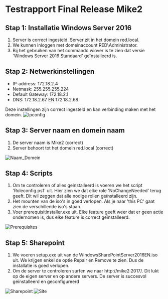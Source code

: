 # Testrapport Final Release Mike2
## Stap 1: Installatie Windows Server 2016
  1. Server is correct ingesteld. Server zit in het domein red.local.
  2. We kunnen inloggen met domeinaccount RED\Administrator.
  3. Bij het gebruiken van het commando winver is te zien dat versie 'Windows Server 2016 Standaard' geïnstalleerd is.
## Stap 2: Netwerkinstellingen
  - IP-address: 172.18.2.4
  - Netmask: 255.255.255.224
  - Default Gateway: 172.18.2.1
  - DNS: 172.18.2.67 EN 172.18.2.68
  
  Deze instellingen zijn correct ingesteld en kan verbinding maken met het domein.
  ![Ipconfig](https://github.com/HoGentTIN/p3ops-red/blob/master/Mike%202%20-%20SharePoint/Test/Images/Ipconfig.png)
  
## Stap 3: Server naam en domein naam
  1. De server naam is Mike2 (correct)
  2. Server behoort tot het domein red.local (correct)
  
  ![Naam_Domein](https://github.com/HoGentTIN/p3ops-red/blob/master/Mike%202%20-%20SharePoint/Test/Images/Naam_Domein.png)
  
## Stap 4: Scripts
  1. Om te controleren of alles geinstalleerd is voeren we het script 'Roleconfig.ps1' uit. Hier zien we dat elke role 'NoChangeNeeded' terug 
  geeft. Dit wil zeggen dat alle nodige rollen geïnstalleerd zijn.
  2. Het mounten van de iso's in goed verlopen. Als je naar 'this PC' gaat zien de verschillende iso's staan.
  3. Voer prerequisitinstaller.exe uit. Elke feature geeft weer dat er geen actie ondernomen is, dus elke feature is correct geïnstalleerd.
  
  ![Prerequisites](https://github.com/HoGentTIN/p3ops-red/blob/master/Mike%202%20-%20SharePoint/Test/Images/Prerequisites.png)
## Stap 5: Sharepoint
  1. We voeren setup.exe uit van de WindowsSharePointServer2016EN.iso uit. We krijgen enkel de optie Repair en Remove te zien.
  Dus de installatie is goed verlopen.
  2. Om de server te controleren surfen we naar http://mike2:2017/. Dit lukt op de eigen server en op andere servers.
  De server is succesvol geïnstalleerd en geconfigureerd
  
![Sharepoint](https://github.com/HoGentTIN/p3ops-red/blob/master/Mike%202%20-%20SharePoint/Test/Images/Sharepoint.png)
![Site](https://github.com/HoGentTIN/p3ops-red/blob/master/Mike%202%20-%20SharePoint/Test/Images/Site.png)
